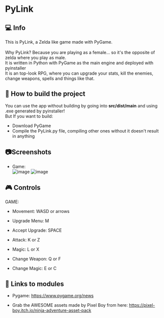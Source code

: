 # PyLink
## :computer: Info
This is PyLink, a Zelda like game made with PyGame.<br><br>
Why PyLink? Because you are playing as a female... so it's the opposite of zelda where you play as male.<br>
It is written in Python with PyGame as the main engine and deployed with pyinstaller<br>
It is an top-look RPG, where you can upgrade your stats, kill the enemies, change weapons, spells and things like that.


## :hammer: How to build the project
You can use the app without building by going into <b>src/dist/main</b> and using .exe generated by pyinstaller!<br>
But If you want to build:
- Download PyGame
- Compile the PyLink.py file, compiling other ones without it doesn't result in anything

## :camera:Screenshots
- Game:<br> ![image](https://github.com/BudzioT/PyLink/assets/145849460/9c287a65-3fa8-4679-8ae4-af5d4835c3d3)
![image](https://github.com/BudzioT/PyLink/assets/145849460/7e10b634-05f4-45df-95b3-cb0f52f5e914)




## :video_game: Controls
GAME:
- Movement: WASD or arrows
  
- Upgrade Menu: M
- Accept Upgrade: SPACE
  
- Attack: K or Z
- Magic: L or X

- Change Weapon: Q or F
- Change Magic: E or C

## :page_facing_up: Links to modules
- Pygame: https://www.pygame.org/news

- Grab the AWESOME assets made by Pixel Boy from here: https://pixel-boy.itch.io/ninja-adventure-asset-pack
